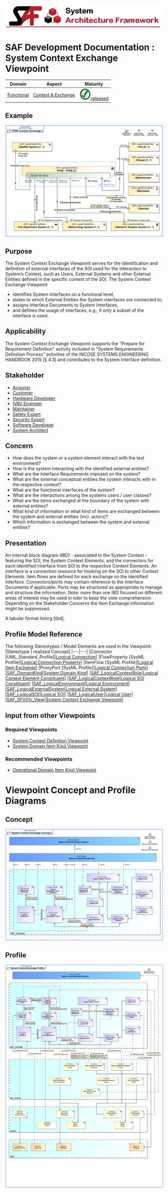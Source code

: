 ![System Architecture Framework](../../diagrams/Banner_SAF.png)
# SAF Development Documentation : System Context Exchange Viewpoint
|**Domain**|**Aspect**|**Maturity**|
| --- | --- | --- |
|[Functional](../../domains.md#Domain-Functional)|[Context & Exchange](../../aspects.md#Aspect-Context-&-Exchange)|![Released](../../diagrams/Symbol_confirmed.svg.png )[released](../../using-saf/maturity.md#released)|
## Example
![FFDS Context Exchange](../../diagrams/FFDS-Context-Exchange.svg)
## Purpose
The System Context Exchange Viewpoint serves for the identification and definition of external interfaces of the SOI used for the interaction to System’s Context, such as Users, External Systems and other External Entities defined in the specific context of the SOI. The System Context Exchange Viewpoint
* identifies System interfaces on a functional level,
* states to which External Entities the System interfaces are connected to,
* assigns Interface Documents to System Interfaces,
* and defines the usage of interfaces, e.g., if only a subset of the interface is used.
## Applicability
The System Context Exchange Viewpoint supports the "Prepare for Requirement Definition" activity included in "System Requirements Definition Process" activities of the INCOSE SYSTEMS ENGINEERING HANDBOOK 2015 [§ 4.3] and contributes to the System Interface definition.
## Stakeholder
* [Acquirer](../../stakeholders.md#Acquirer)
* [Customer](../../stakeholders.md#Customer)
* [Hardware Developer](../../stakeholders.md#Hardware-Developer)
* [IV&V Engineer](../../stakeholders.md#IV&V-Engineer)
* [Maintainer](../../stakeholders.md#Maintainer)
* [Safety Expert](../../stakeholders.md#Safety-Expert)
* [Security Expert](../../stakeholders.md#Security-Expert)
* [Software Developer](../../stakeholders.md#Software-Developer)
* [System Architect](../../stakeholders.md#System-Architect)
## Concern
* How does the system or a system element interact with the test environment?
* How is the system interacting with the identified external entities?
* What are the Interface Requirements imposed on the system?
* What are the external conceptual entities the system interacts with in the respective context?
* What are the functional interfaces of the system?
* What are the interactions among the systems users / user classes?
* What are the items exchanged at the boundary of the system with external entities?
* What kind of information or what kind of items are exchanged between the system and external entities (incl. actors)?
* Which information is exchanged between the system and external entities?
## Presentation
An internal block diagram (IBD) - associated to the System Context - featuring the SOI, the System Context Elements, and the connectors for each identified interface from SOI to the respective Context Elements. An interface is a connection resource for hooking on the SOI to other Context Elements. Item flows are defined for each exchange on the identified Interface. Connectors/ports may contain reference to the Interface Documents if applicable. Ports may be structured as appropriate to manage and structure the information.
Note: more than one IBD focused on different areas of interest may be used in oder to keep the view comprehensive. Depending on the Stakeholder Concerns the Item Exchange information might be suppressed.

A tabular format listing [tbd].

## Profile Model Reference
The following Stereotypes / Model Elements are used in the Viewpoint:
|Stereotype | realized Concept|
|---|---|
|Connector [UML_Standard_Profile]|[Logical Connection](../concept/concepts.md#Logical-Connection)|
|FlowProperty [SysML Profile]|[Logical Connection Property](../concept/concepts.md#Logical-Connection-Property)|
|ItemFlow [SysML Profile]|[Logical Item Exchange](../concept/concepts.md#Logical-Item-Exchange)|
|ProxyPort [SysML Profile]|[Logical Connection Point](../concept/concepts.md#Logical-Connection-Point)|
|[SAF_DomainKind](../../stereotypes.md#SAF_DomainKind)|[System Domain Kind](../concept/concepts.md#System-Domain-Kind)|
|[SAF_LogicalContextRole](../../stereotypes.md#SAF_LogicalContextRole)|[Logical Context Element Constituent](../concept/concepts.md#Logical-Context-Element-Constituent)|
|[SAF_LogicalContextRole](../../stereotypes.md#SAF_LogicalContextRole)|[Logical SOI Constituent](../concept/concepts.md#Logical-SOI-Constituent)|
|[SAF_LogicalEnvironment](../../stereotypes.md#SAF_LogicalEnvironment)|[Logical Environment](../concept/concepts.md#Logical-Environment)|
|[SAF_LogicalExternalSystem](../../stereotypes.md#SAF_LogicalExternalSystem)|[Logical External System](../concept/concepts.md#Logical-External-System)|
|[SAF_LogicalSOI](../../stereotypes.md#SAF_LogicalSOI)|[Logical SOI](../concept/concepts.md#Logical-SOI)|
|[SAF_LogicalUser](../../stereotypes.md#SAF_LogicalUser)|[Logical User](../concept/concepts.md#Logical-User)|
|[SAF_SFV01c_View](../../stereotypes.md#SAF_SFV01c_View)|[System Context Exchange Viewpoint](../concept/concepts.md#System-Context-Exchange-Viewpoint)|
## Input from other Viewpoints
### Required Viewpoints
* [System Context Definition Viewpoint](System-Context-Definition-Viewpoint.md)
* [System Domain Item Kind Viewpoint](System-Domain-Item-Kind-Viewpoint.md)
### Recommended Viewpoints
* [Operational Domain Item Kind Viewpoint](Operational-Domain-Item-Kind-Viewpoint.md)
# Viewpoint Concept and Profile Diagrams
## Concept
![System Context Exchange Concept](diagrams/System-Context-Exchange-Concept.svg)
## Profile
![System Context Exchange Profile](diagrams/System-Context-Exchange-Profile.svg)
